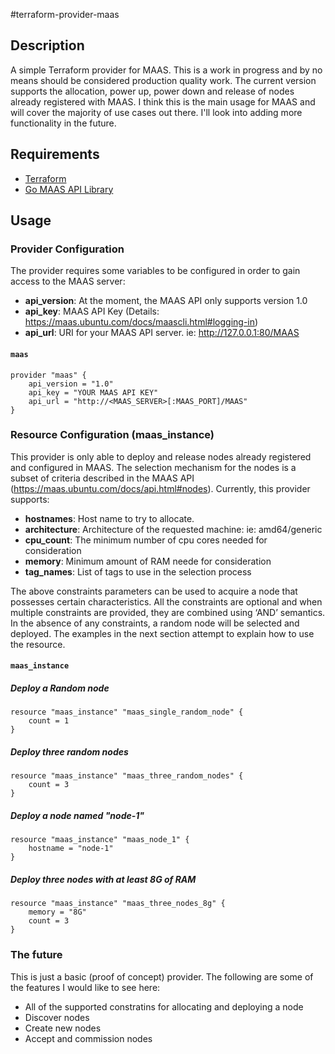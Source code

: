 #terraform-provider-maas

## Description
A simple Terraform provider for MAAS.  This is a work in progress and by no means should be considered production quality work.  The current version supports the allocation, power up, power down and release of nodes already registered with MAAS.  I think this is the main usage for MAAS and will cover the majority of use cases out there.  I'll look into adding more functionality in the future.

## Requirements
* [Terraform](https://github.com/hashicorp/terraform)
* [Go MAAS API Library](https://code.launchpad.net/~juju/gomaasapi/trunk)

## Usage

### Provider Configuration
The provider requires some variables to be configured in order to gain access to the MAAS server:

* **api_version**:  At the moment, the MAAS API only supports version 1.0
* **api_key**: MAAS API Key (Details: https://maas.ubuntu.com/docs/maascli.html#logging-in)
* **api_url**: URI for your MAAS API server.  ie: http://127.0.0.1:80/MAAS

#### `maas`
```
provider "maas" {
    api_version = "1.0"
    api_key = "YOUR MAAS API KEY"
    api_url = "http://<MAAS_SERVER>[:MAAS_PORT]/MAAS"
}
```

### Resource Configuration (maas_instance)
This provider is only able to deploy and release nodes already registered and configured in MAAS.  The selection mechanism for the nodes is a subset of criteria described in the MAAS API (https://maas.ubuntu.com/docs/api.html#nodes).  Currently, this provider supports:

- **hostnames**: Host name to try to allocate.  
- **architecture**: Architecture of the requested machine: ie: amd64/generic
- **cpu_count**: The minimum number of cpu cores needed for consideration
- **memory**: Minimum amount of RAM neede for consideration
- **tag_names**: List of tags to use in the selection process

The above constraints parameters can be used to acquire a node that possesses certain characteristics. All the constraints are optional and when multiple constraints are provided, they are combined using ‘AND’ semantics.  In the absence of any constraints, a random node will be selected and deployed.  The examples in the next section attempt to explain how to use the resource.

#### `maas_instance`
##### Deploy a Random node
```
resource "maas_instance" "maas_single_random_node" {
	count = 1
}
```

##### Deploy three random nodes
```
resource "maas_instance" "maas_three_random_nodes" {
	count = 3
}
```

##### Deploy a node named "node-1"
```
resource "maas_instance" "maas_node_1" {
	hostname = "node-1"
}
```

##### Deploy three nodes with at least 8G of RAM
```
resource "maas_instance" "maas_three_nodes_8g" {
	memory = "8G"
	count = 3
}
```
### The future
This is just a basic (proof of concept) provider.  The following are some of the features I would like to see here:

* All of the supported constratins for allocating and deploying a node
* Discover nodes
* Create new nodes
* Accept and commission nodes